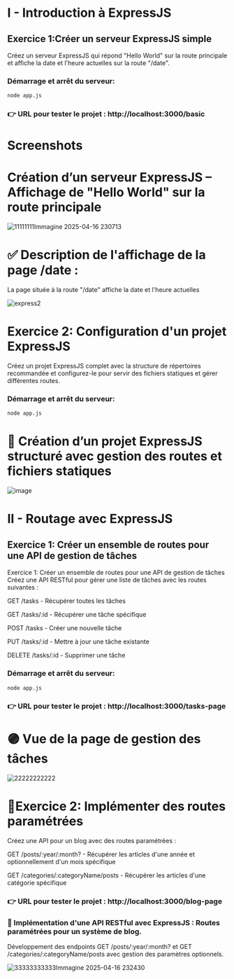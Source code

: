# I - Introduction à ExpressJS
## Exercice 1:Créer un serveur ExpressJS simple
Créez un serveur ExpressJS qui répond "Hello World" sur la route principale et affiche la date et l'heure actuelles sur la route "/date".


 ### Démarrage et arrêt du serveur:
 ``` bash command 
 node app.js
 ```
### 👉 URL pour tester le projet : http://localhost:3000/basic 

# Screenshots
# Création d’un serveur ExpressJS – Affichage de "Hello World" sur la route principale

![11111111Immagine 2025-04-16 230713](https://github.com/user-attachments/assets/6ee21706-9e0f-48f3-aa5d-62c0dca1f518)



# ✅ Description de l'affichage de la page /date :
La page située à la route "/date" affiche la date et l'heure actuelles

![express2](https://github.com/user-attachments/assets/551887e7-7c7a-4a02-b1e2-7f195e931b43)





# Exercice 2: Configuration d'un projet ExpressJS
Créez un projet ExpressJS complet avec la structure de répertoires recommandée et configurez-le pour servir des fichiers statiques et gérer différentes routes.

 ### Démarrage et arrêt du serveur:
 ``` bash command 
 node app.js
 ```

# 📘 Création d’un projet ExpressJS structuré avec gestion des routes et fichiers statiques

![image](https://github.com/user-attachments/assets/ff3144c4-ee2d-43d1-a8ea-20f53f63a790)


# II - Routage avec ExpressJS
## Exercice 1: Créer un ensemble de routes pour une API de gestion de tâches
Exercice 1: Créer un ensemble de routes pour une API de gestion de tâches
Créez une API RESTful pour gérer une liste de tâches avec les routes suivantes :

GET /tasks - Récupérer toutes les tâches

GET /tasks/:id - Récupérer une tâche spécifique

POST /tasks - Créer une nouvelle tâche

PUT /tasks/:id - Mettre à jour une tâche existante

DELETE /tasks/:id - Supprimer une tâche

 ### Démarrage et arrêt du serveur:
 ``` bash command 
 node app.js
 ```
### 👉 URL pour tester le projet : http://localhost:3000/tasks-page
# 🟣 Vue de la page de gestion des tâches

![22222222222](https://github.com/user-attachments/assets/080b7cbc-5bec-4f24-82e7-4a4815ba778d)

# 📝Exercice 2: Implémenter des routes paramétrées
Créez une API pour un blog avec des routes paramétrées :

GET /posts/:year/:month? - Récupérer les articles d'une année et optionnellement d'un mois spécifique

GET /categories/:categoryName/posts - Récupérer les articles d'une catégorie spécifique

### 👉 URL pour tester le projet : http://localhost:3000/blog-page

### 🚀 Implémentation d'une API RESTful avec ExpressJS : Routes paramétrées pour un système de blog.
Développement des endpoints GET /posts/:year/:month? et GET /categories/:categoryName/posts avec gestion des paramètres optionnels.

![33333333333Immagine 2025-04-16 232430](https://github.com/user-attachments/assets/30d2262f-724c-4efb-9a33-85506b76e56c)




